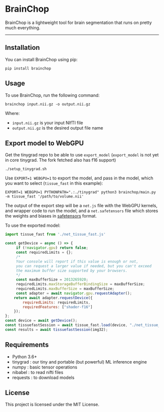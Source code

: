 # BrainChop

BrainChop is a lightweight tool for brain segmentation that runs on pretty much everything.

---

## Installation

You can install BrainChop using pip:

```
pip install brainchop
```

## Usage

To use BrainChop, run the following command:

```
brainchop input.nii.gz -o output.nii.gz
```

Where:
- `input.nii.gz` is your input NIfTI file
- `output.nii.gz` is the desired output file name

## Export model to WebGPU

Get the tinygrad repo to be able to use `export_model` (`export_model` is not yet in core tinygrad. The fork fetched also has f16 support)

`./setup_tinygrad.sh`

Use `EXPORT=1 WEBGPU=1` to export the model, and pass in the model, which you want to select (`tissue_fast` in this example):

`EXPORT=1 WEBGPU=1 PYTHONPATH=".:./tinygrad" python3 brainchop/main.py -m tissue_fast '/path/to/volume.nii'`

The output of the export step will be a `net.js` file with the WebGPU kernels, and wrapper code to run the model, and a `net.safetensors` file which stores the weights and biases in [safetensors](https://github.com/huggingface/safetensors) format.

To use the exported model:

```JavaScript
import tissue_fast from './net_tissue_fast.js'

const getDevice = async () => {
     if (!navigator.gpu) return false;
     const requiredLimits = {};
     /*
     Your console will report if this value is enough or not,
     you can request a larger value if needed, but you can't exceed 
     the maximum buffer size supported by your browsers.
     */
     const maxBufferSize = 2013265920;
     requiredLimits.maxStorageBufferBindingSize = maxBufferSize;
     requiredLimits.maxBufferSize = maxBufferSize;
     const adapter = await navigator.gpu.requestAdapter();
    return await adapter.requestDevice({
        requiredLimits: requiredLimits,
        requiredFeatures: ["shader-f16"]
    });
};
const device = await getDevice();
const tissuefastSession = await tissue_fast.load(device, "./net_tissue_fast.safetensors");
const results = await tissuefastSession(img32);
```

## Requirements

- Python 3.6+
- tinygrad : our tiny and portable (but powerful) ML inference engine
- numpy : basic tensor operations
- nibabel : to read nifti files
- requests : to download models

## License

This project is licensed under the MIT License.
